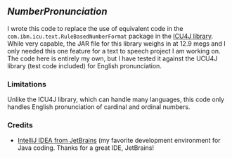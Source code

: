 ## ***NumberPronunciation***

I wrote this code to replace the use of equivalent code in the `com.ibm.icu.text.RuleBasedNumberFormat` package in the [ICU4J library](https://wiki.eclipse.org/ICU4J).  While very capable, the JAR file for this library weighs in at 12.9 megs and I only needed this one feature for a text to speech project I am working on.  The code here is entirely my own, but I have tested it against the UCU4J library (test code included) for English pronunciation.

### Limitations
Unlike the ICU4J library, which can handle many languages, this code only handles English pronunciation of cardinal and ordinal numbers.


### Credits
 - [IntelliJ IDEA from JetBrains](https://www.jetbrains.com/idea/) (my favorite development environment for Java coding. Thanks for a great IDE, JetBrains!